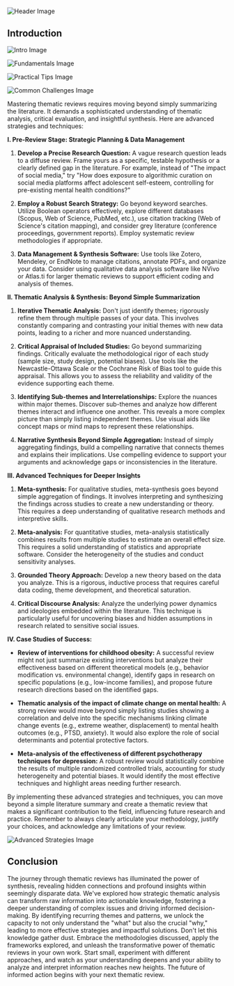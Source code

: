 # 


![Header Image](https://fal.media/files/panda/IywxuP7y0xLh22kSie2Dc.png)

## Introduction


![Intro Image](https://fal.media/files/lion/KE3xFeH-d4X4uWwyrbUyS.png)



![Fundamentals Image](https://fal.media/files/penguin/BQZde1Gjs6kJhzerZ_yk4.png)



![Practical Tips Image](https://fal.media/files/lion/oR_z5WYXrvL9MEq_6X5y_.png)



![Common Challenges Image](https://fal.media/files/tiger/SKQmA_l90SFChFsHWKQVg.png)

Mastering thematic reviews requires moving beyond simply summarizing the literature. It demands a sophisticated understanding of thematic analysis, critical evaluation, and insightful synthesis. Here are advanced strategies and techniques:

**I. Pre-Review Stage: Strategic Planning & Data Management**

1. **Develop a Precise Research Question:**  A vague research question leads to a diffuse review.  Frame yours as a specific, testable hypothesis or a clearly defined gap in the literature.  For example, instead of "The impact of social media," try "How does exposure to algorithmic curation on social media platforms affect adolescent self-esteem, controlling for pre-existing mental health conditions?"

2. **Employ a Robust Search Strategy:** Go beyond keyword searches. Utilize Boolean operators effectively, explore different databases (Scopus, Web of Science, PubMed, etc.), use citation tracking (Web of Science's citation mapping), and consider grey literature (conference proceedings, government reports). Employ systematic review methodologies if appropriate.

3. **Data Management & Synthesis Software:** Use tools like Zotero, Mendeley, or EndNote to manage citations, annotate PDFs, and organize your data. Consider using qualitative data analysis software like NVivo or Atlas.ti for larger thematic reviews to support efficient coding and analysis of themes.


**II. Thematic Analysis & Synthesis: Beyond Simple Summarization**

1. **Iterative Thematic Analysis:**  Don't just identify themes; rigorously refine them through multiple passes of your data.  This involves constantly comparing and contrasting your initial themes with new data points, leading to a richer and more nuanced understanding.

2. **Critical Appraisal of Included Studies:**  Go beyond summarizing findings. Critically evaluate the methodological rigor of each study (sample size, study design, potential biases).  Use tools like the Newcastle-Ottawa Scale or the Cochrane Risk of Bias tool to guide this appraisal. This allows you to assess the reliability and validity of the evidence supporting each theme.

3. **Identifying Sub-themes and Interrelationships:**  Explore the nuances within major themes. Discover sub-themes and analyze how different themes interact and influence one another. This reveals a more complex picture than simply listing independent themes.  Use visual aids like concept maps or mind maps to represent these relationships.

4. **Narrative Synthesis Beyond Simple Aggregation:** Instead of simply aggregating findings, build a compelling narrative that connects themes and explains their implications. Use compelling evidence to support your arguments and acknowledge gaps or inconsistencies in the literature.


**III. Advanced Techniques for Deeper Insights**

1. **Meta-synthesis:** For qualitative studies, meta-synthesis goes beyond simple aggregation of findings. It involves interpreting and synthesizing the findings across studies to create a new understanding or theory.  This requires a deep understanding of qualitative research methods and interpretive skills.

2. **Meta-analysis:** For quantitative studies, meta-analysis statistically combines results from multiple studies to estimate an overall effect size.  This requires a solid understanding of statistics and appropriate software.  Consider the heterogeneity of the studies and conduct sensitivity analyses.

3. **Grounded Theory Approach:**  Develop a new theory based on the data you analyze.  This is a rigorous, inductive process that requires careful data coding, theme development, and theoretical saturation.

4. **Critical Discourse Analysis:**  Analyze the underlying power dynamics and ideologies embedded within the literature. This technique is particularly useful for uncovering biases and hidden assumptions in research related to sensitive social issues.

**IV. Case Studies of Success:**

* **Review of interventions for childhood obesity:**  A successful review might not just summarize existing interventions but analyze their effectiveness based on different theoretical models (e.g., behavior modification vs. environmental change), identify gaps in research on specific populations (e.g., low-income families), and propose future research directions based on the identified gaps.

* **Thematic analysis of the impact of climate change on mental health:**  A strong review would move beyond simply listing studies showing a correlation and delve into the specific mechanisms linking climate change events (e.g., extreme weather, displacement) to mental health outcomes (e.g., PTSD, anxiety).  It would also explore the role of social determinants and potential protective factors.

* **Meta-analysis of the effectiveness of different psychotherapy techniques for depression:**  A robust review would statistically combine the results of multiple randomized controlled trials, accounting for study heterogeneity and potential biases. It would identify the most effective techniques and highlight areas needing further research.

By implementing these advanced strategies and techniques, you can move beyond a simple literature summary and create a thematic review that makes a significant contribution to the field, influencing future research and practice.  Remember to always clearly articulate your methodology, justify your choices, and acknowledge any limitations of your review.


![Advanced Strategies Image](https://fal.media/files/panda/ZvVRhoYTJqS0ccaLxZNfT.png)

## Conclusion
The journey through thematic reviews has illuminated the power of synthesis, revealing hidden connections and profound insights within seemingly disparate data.  We've explored how strategic thematic analysis can transform raw information into actionable knowledge, fostering a deeper understanding of complex issues and driving informed decision-making.  By identifying recurring themes and patterns, we unlock the capacity to not only understand the "what" but also the crucial "why," leading to more effective strategies and impactful solutions.  Don't let this knowledge gather dust.  Embrace the methodologies discussed, apply the frameworks explored, and unleash the transformative power of thematic reviews in your own work.  Start small, experiment with different approaches, and watch as your understanding deepens and your ability to analyze and interpret information reaches new heights. The future of informed action begins with your next thematic review.

